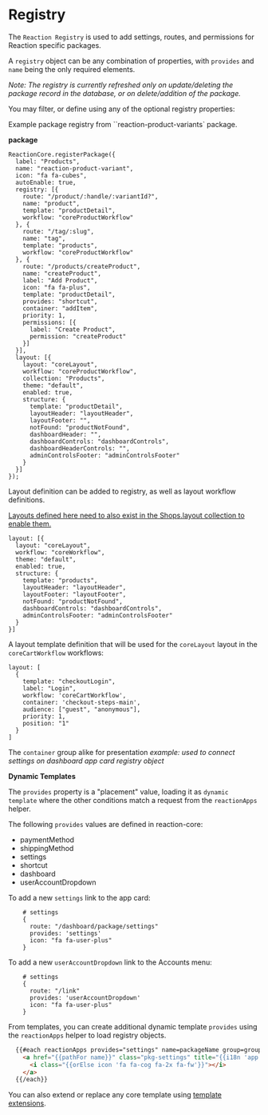 # Registry
The `Reaction Registry` is used to add settings, routes,  and permissions for Reaction specific packages.

A `registry` object can be any combination of properties, with `provides` and `name` being the only required elements.

_Note: The registry is currently refreshed only on update/deleting the package record in the database, or on delete/addition of the package._

You may filter, or define using any of the optional registry properties:

Example package  registry from ``reaction-product-variants` package.

**package**

```
ReactionCore.registerPackage({
  label: "Products",
  name: "reaction-product-variant",
  icon: "fa fa-cubes",
  autoEnable: true,
  registry: [{
    route: "/product/:handle/:variantId?",
    name: "product",
    template: "productDetail",
    workflow: "coreProductWorkflow"
  }, {
    route: "/tag/:slug",
    name: "tag",
    template: "products",
    workflow: "coreProductWorkflow"
  }, {
    route: "/products/createProduct",
    name: "createProduct",
    label: "Add Product",
    icon: "fa fa-plus",
    template: "productDetail",
    provides: "shortcut",
    container: "addItem",
    priority: 1,
    permissions: [{
      label: "Create Product",
      permission: "createProduct"
    }]
  }],
  layout: [{
    layout: "coreLayout",
    workflow: "coreProductWorkflow",
    collection: "Products",
    theme: "default",
    enabled: true,
    structure: {
      template: "productDetail",
      layoutHeader: "layoutHeader",
      layoutFooter: "",
      notFound: "productNotFound",
      dashboardHeader: "",
      dashboardControls: "dashboardControls",
      dashboardHeaderControls: "",
      adminControlsFooter: "adminControlsFooter"
    }
  }]
});

```
 Layout definition can be added to registry, as well as layout workflow definitions.

<u>Layouts defined here need to also exist in the Shops.layout collection to enable them.</u>


```
layout: [{
  layout: "coreLayout",
  workflow: "coreWorkflow",
  theme: "default",
  enabled: true,
  structure: {
    template: "products",
    layoutHeader: "layoutHeader",
    layoutFooter: "layoutFooter",
    notFound: "productNotFound",
    dashboardControls: "dashboardControls",
    adminControlsFooter: "adminControlsFooter"
  }
}]
```

A layout template definition that will be used for the `coreLayout` layout in the `coreCartWorkflow` workflows:

```
layout: [
  {
    template: "checkoutLogin",
    label: "Login",
    workflow: 'coreCartWorkflow',
    container: 'checkout-steps-main',
    audience: ["guest", "anonymous"],
    priority: 1,
    position: "1"
  }
]
```

The `container` group alike for presentation _example: used to connect settings on dashboard app card registry object_


**Dynamic Templates**

The `provides` property is a "placement" value, loading it as `dynamic template` where the other conditions match a request from the `reactionApps` helper.

The following `provides` values are defined in reaction-core:
- paymentMethod
- shippingMethod
- settings
- shortcut
- dashboard
- userAccountDropdown

To add a new `settings` link to the app card:

```
    # settings
    {
      route: "/dashboard/package/settings"
      provides: 'settings'
      icon: "fa fa-user-plus"
    }
```

To add a new `userAccountDropdown` link to the Accounts menu:

```
    # settings
    {
      route: "/link"
      provides: 'userAccountDropdown'
      icon: "fa fa-user-plus"
    }
```

From templates, you can create additional dynamic template `provides` using the `reactionApps` helper to load registry objects.

```html
  {{#each reactionApps provides="settings" name=packageName group=group}}
    <a href="{{pathFor name}}" class="pkg-settings" title="{{i18n 'app.settings'}}">
      <i class="{{orElse icon 'fa fa-cog fa-2x fa-fw'}}"></i>
    </a>
  {{/each}}
```

You can also extend or replace any core template using [template extensions](https://github.com/aldeed/meteor-template-extension/).
